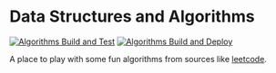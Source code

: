 # Data Structures and Algorithms
[![Algorithms Build and Test](https://github.com/emptymusings/Miscellaneous/actions/workflows/algorithms-build-and-test.yml/badge.svg)](https://github.com/emptymusings/Miscellaneous/actions/workflows/algorithms-build-and-test.yml)
[![Algorithms Build and Deploy](https://github.com/emptymusings/Miscellaneous/actions/workflows/algorithms-build-and-deploy.yml/badge.svg)](https://github.com/emptymusings/Miscellaneous/actions/workflows/algorithms-build-and-deploy.yml)

A place to play with some fun algorithms from sources like [leetcode](https://leetcode.com).